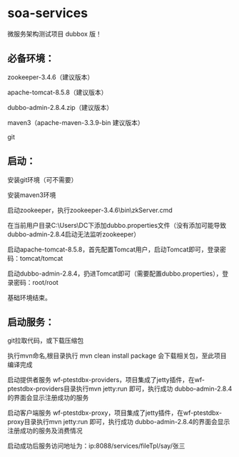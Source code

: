 # soa-services


微服务架构测试项目 dubbox 版！

## 必备环境：
  zookeeper-3.4.6（建议版本）
  
  apache-tomcat-8.5.8（建议版本）
  
  dubbo-admin-2.8.4.zip（建议版本）
  
  maven3（apache-maven-3.3.9-bin 建议版本）
  
  git
  
## 启动：
   安装git环境（可不需要）
   
   安装maven3环境
   
   启动zookeeper，执行zookeeper-3.4.6\bin\zkServer.cmd
   
   在当前用户目录C:\Users\DC下添加dubbo.properties文件（没有添加可能导致dubbo-admin-2.8.4启动无法监听zookeeper）
   
   启动apache-tomcat-8.5.8，首先配置Tomcat用户，启动Tomcat即可，登录密码：tomcat/tomcat
   
   启动dubbo-admin-2.8.4，扔进Tomcat即可（需要配置dubbo.properties），登录密码：root/root
   
   基础环境结束。
   
## 启动服务：
   git拉取代码，或下载压缩包
   
   执行mvn命名,根目录执行 mvn clean install package  会下载相关包，至此项目编译完成
   
   启动提供者服务 wf-ptestdbx-providers，项目集成了jetty插件，在wf-ptestdbx-providers目录执行mvn jetty:run 即可，执行成功
   dubbo-admin-2.8.4的界面会显示注册成功的服务
   
   启动客户端服务 wf-ptestdbx-proxy，项目集成了jetty插件，在wf-ptestdbx-proxy目录执行mvn jetty:run 即可，执行成功
   dubbo-admin-2.8.4的界面会显示注册成功的服务及消费情况
  
  启动成功后服务访问地址为：ip:8088/services/fileTpl/say/张三
  
  

